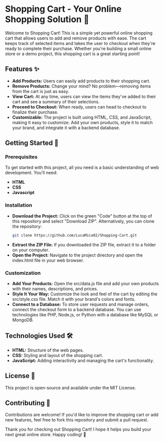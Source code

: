 # Shopping Cart - Your Online Shopping Solution 🛒
Welcome to Shopping Cart! This is a simple yet powerful online shopping cart that allows users to add and remove products with ease. The cart keeps track of selected items and takes the user to checkout when they're ready to complete their purchase. Whether you're building a small online store or a demo project, this shopping cart is a great starting point!

## Features ✨
- **Add Products:** Users can easily add products to their shopping cart.
- **Remove Products:** Change your mind? No problem—removing items from the cart is just as easy.
- **View Cart:** At any time, users can view the items they've added to their cart and see a summary of their selections.
- **Proceed to Checkout:** When ready, users can head to checkout to finalize their purchase.
- **Customizable:** The project is built using HTML, CSS, and JavaScript, making it easy to customize. Add your own products, style it to match your brand, and integrate it with a backend database.

## Getting Started 🚀
### Prerequisites
To get started with this project, all you need is a basic understanding of web development. You'll need:
- **HTML**
- **CSS**
- **Javascript**

### Installation
- **Download the Project:** Click on the green "Code" button at the top of this repository and select "Download ZIP". Alternatively, you can clone the repository:
  ```bash
  git clone https://github.com/LucaMica02/Shopping-Cart.git
  ```
- **Extract the ZIP File:** If you downloaded the ZIP file, extract it to a folder on your computer.
- **Open the Project:** Navigate to the project directory and open the index.html file in your web browser.

### Customization
- **Add Your Products:** Open the src/data.js file and add your own products with their names, descriptions, and prices.
- **Style It Your Way:** Customize the look and feel of the cart by editing the src/style.css file. Match it with your brand's colors and fonts.
- **Connect to a Database:** To store user requests and manage orders, connect the checkout form to a backend database. You can use technologies like PHP, Node.js, or Python with a database like MySQL or MongoDB.

## Technologies Used 🛠️
- **HTML:** Structure of the web pages.
- **CSS:** Styling and layout of the shopping cart.
- **JavaScript:** Adding interactivity and managing the cart's functionality.

## License 📄
This project is open-source and available under the MIT License.

## Contributing 🤝
Contributions are welcome! If you'd like to improve the shopping cart or add new features, feel free to fork this repository and submit a pull request.

Thank you for checking out Shopping Cart! I hope it helps you build your next great online store. Happy coding! 🌟
